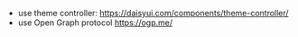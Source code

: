 - use theme controller: https://daisyui.com/components/theme-controller/
- use Open Graph protocol https://ogp.me/
